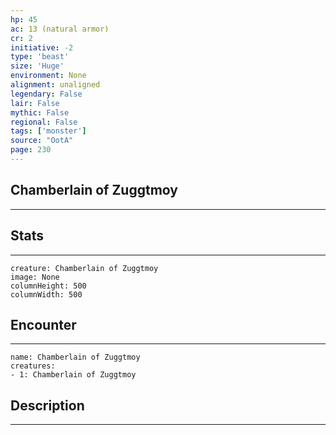 ```yaml
---
hp: 45
ac: 13 (natural armor)
cr: 2
initiative: -2
type: 'beast'    
size: 'Huge'
environment: None
alignment: unaligned
legendary: False
lair: False
mythic: False
regional: False
tags: ['monster']
source: "OotA"
page: 230
---
```


## Chamberlain of Zuggtmoy
---



## Stats
---

```statblock
creature: Chamberlain of Zuggtmoy
image: None
columnHeight: 500
columnWidth: 500
```

## Encounter
---

```encounter-table
name: Chamberlain of Zuggtmoy
creatures:
- 1: Chamberlain of Zuggtmoy
```

## Description
---




